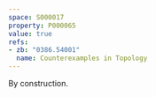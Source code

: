 ```yaml
---
space: S000017
property: P000065
value: true
refs:
- zb: "0386.54001"
  name: Counterexamples in Topology
---
```


By construction.

